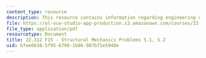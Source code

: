 ```yaml
---
content_type: resource
description: This resource contains information regarding engineering of nuclear reactors.
file: https://ol-ocw-studio-app-production.s3.amazonaws.com/courses/22-312-engineering-of-nuclear-reactors-fall-2015/bfee66385f9567981b86987bf5e5940e_MIT22_312F15_prob_s1-s2.pdf
file_type: application/pdf
resourcetype: Document
title: 22.312 F15 - Structural Mechanics Problems S.1, S.2
uid: bfee6638-5f95-6798-1b86-987bf5e5940e
---
```


